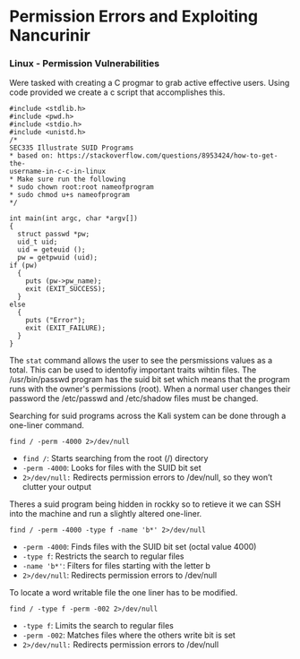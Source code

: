# Permission Errors and Exploiting Nancurinir

### Linux - Permission Vulnerabilities

Were tasked with creating a C progmar to grab active effective users. Using code provided we create a c script that accomplishes this. 


```
#include <stdlib.h>
#include <pwd.h>
#include <stdio.h>
#include <unistd.h>
/*
SEC335 Illustrate SUID Programs
* based on: https://stackoverflow.com/questions/8953424/how-to-get-the-
username-in-c-c-in-linux
* Make sure run the following
* sudo chown root:root nameofprogram
* sudo chmod u+s nameofprogram
*/

int main(int argc, char *argv[])
{
  struct passwd *pw;
  uid_t uid;
  uid = geteuid ();
  pw = getpwuid (uid);
if (pw)
  {
    puts (pw->pw_name);
    exit (EXIT_SUCCESS);
  }
else
  {
    puts ("Error");
    exit (EXIT_FAILURE);
  }
}
```

The `stat` command allows the user to see the persmissions values as a total. This can be used to identofiy important traits wihtin files. The /usr/bin/passwd program has the suid bit set which means that the program runs with the owner's permissions (root). When a normal user changes their password the /etc/passwd and /etc/shadow files must be changed.

Searching for suid programs across the Kali system can be done through a one-liner command. 

`find / -perm -4000 2>/dev/null`

* `find /`: Starts searching from the root (/) directory
* `-perm -4000`: Looks for files with the SUID bit set 
* `2>/dev/null:` Redirects permission errors to /dev/null, so they won’t clutter your output

Theres a suid program being hidden in rockky so to retieve it we can SSH into the machine and run a slightly altered one-liner.

`find / -perm -4000 -type f -name 'b*' 2>/dev/null`

* `-perm -4000`: Finds files with the SUID bit set (octal value 4000)
* `-type f`: Restricts the search to regular files
* `-name 'b*'`: Filters for files starting with the letter b
* `2>/dev/null`: Redirects permission errors to /dev/null

To locate a word writable file the one liner has to be modified.

`find / -type f -perm -002 2>/dev/null`

* `-type f`: Limits the search to regular files 
* `-perm -002`: Matches files where the others write bit is set
* `2>/dev/null:` Redirects permission errors to /dev/null

